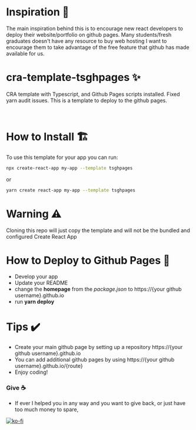 # Inspiration 🎁

The main inspiration behind this is to encourage new react developers to deploy their website/portfolio on github pages. Many students/fresh graduates doesn't have any resource to buy web hosting I want to encourage them to take advantage of the free feature that github has made available for us.

# cra-template-tsghpages ✨

CRA template with Typescript, and Github Pages scripts installed. Fixed yarn audit issues.
This is a template to deploy to the github pages.

<br />

# How to Install 🏗️

To use this template for your app you can run:

```sh
npx create-react-app my-app --template tsghpages
```

or

```sh
yarn create react-app my-app --template tsghpages
```

# Warning ⚠️

Cloning this repo will just copy the template and will not be the bundled and configured Create React App

# How to Deploy to Github Pages 🚚

- Develop your app
- Update your README
- change the **homepage** from the _package.json_ to https://{your github username}.github.io
- run **yarn deploy**

# Tips ✔️

- Create your main github page by setting up a repository https://{your github username}.github.io
- You can add additional github pages by using https://{your github username}.github.io/{route}
- Enjoy coding!

### Give ☕

- If ever I helped you in any way and you want to give back, or just have too much money to spare,

[![ko-fi](https://ko-fi.com/img/githubbutton_sm.svg)](https://ko-fi.com/V7V4M1YMF)
